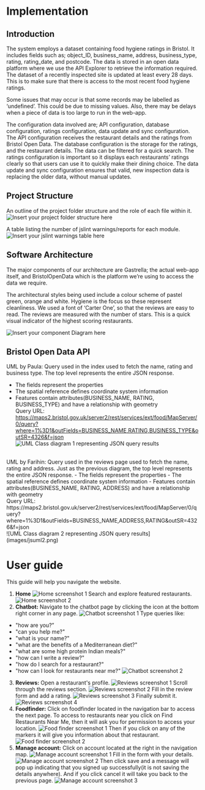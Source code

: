 # Implementation

## Introduction
The system employs a dataset containing food hygiene ratings in Bristol.  It includes fields such as; object_ID, business_name, address, business_type, rating, rating_date, and postcode.  The data is stored in an open data platform where we use the API Explorer to retrieve the information required.  The dataset of a recently inspected site is updated at least every 28 days. This is to make sure that there is access to the most recent food hygiene ratings. 

Some issues that may occur is that some records may be labelled as ‘undefined’. This could be due to missing values. Also, there may be delays when a piece of data is too large to run in the web-app. 

The configuration data involved are; API configuration, database configuration, ratings configuration, data update and sync configuration. The API configuration receives the restaurant details and the ratings from Bristol Open Data. The database configuration is the storage for the ratings, and the restaurant details. The data can be filtered for a quick search. The ratings configuration is important so it displays each restaurants’ ratings clearly so that users can use it to quickly make their dining choice. The data update and sync configuration ensures that valid, new inspection data is replacing the older data, without manual updates. 

## Project Structure
An outline of the project folder structure and the role of each file within it.
![Insert your project folder structure here](images/folders.png)

A table listing the number of jslint warnings/reports for each module.
![Insert your jslint warnings table here](images/jslintwarningss.png)

## Software Architecture
The major components of our architecture are Gastrella; the actual web-app itself, and BristolOpenData which is the platform we’re using to access the data we require. 

The architectural styles being used include a colour scheme of pastel green, orange and white. Hygiene is the focus so these represent cleanliness. We used a font of ‘Carter One’, so that the reviews are easy to read. The reviews are measured with the number of stars. This is a quick visual indicator of the highest scoring restaurants. 

![Insert your component Diagram here](images/componentdiagram.png)

## Bristol Open Data API
UML by Paula: Query used in the index used to fetch the name, rating and business type. The top level represents the entire JSON response.
- The fields represent the properties
- The spatial reference defines coordinate system information
- Features contain attributes(BUSINESS_NAME, RATING, BUSINESS_TYPE) and have a relationship with geometry <br>
Query URL: https://maps2.bristol.gov.uk/server2/rest/services/ext/food/MapServer/0/query?where=1%3D1&outFields=BUSINESS_NAME,RATING,BUSINESS_TYPE&outSR=4326&f=json
![UML Class diagram 1 representing JSON query results](images/js_uml.png)
<br>
UML by Farihin: Query used in the reviews page used to fetch the name, rating and address. Just as the previous diagram, the top level represents the entire JSON response.
- The fields represent the properties
- The spatial reference defines coordinate system information
- Features contain attributes(BUSINESS_NAME, RATING, ADDRESS) and have a relationship with geometry <br>
Query URL: https://maps2.bristol.gov.uk/server2/rest/services/ext/food/MapServer/0/query?where=1%3D1&outFields=BUSINESS_NAME,ADDRESS,RATING&outSR=4326&f=json <br>
![UML Class diagram 2 representing JSON query results](images/jsuml2.png)

# User guide
This guide will help you navigate the website.
1. <b>Home</b>
![Home screenshot 1](images/home_ss1.png)
Search and explore featured restaurants.
![Home screenshot 2](images/home_ss2.png)
2. <b>Chatbot:</b> Navigate to the chatbot page by clicking the icon at the bottom right corner in any page.
![Chatbot screenshot 1](images/chatbot_ss1.png)
Type queries like:
- "how are you?”
- "can you help me?"
- "what is your name?"
- "what are the benefits of a Mediterranean diet?"
- "what are some high protein Indian meals?"
- "how can I write a review?"
- "how do I search for a restaurant?"
- "how can I look for restaurants near me?"
![Chatbot screenshot 2](images/chatbot_ss2.png)
3. <b>Reviews:</b> Open a restaurant's profile.
![Reviews screenshot 1](images/reviews_ss1.png)
Scroll through the reviews section.
![Reviews screenshot 2](images/reviews_ss2.png)
Fill in the review form and add a rating.
![Reviews screenshot 3](images/reviews_ss3.png)
Finally submit it.
![Reviews screenshot 4](images/reviews_ss4.png)
4. <b>Foodfinder:</b> Click on foodfinder located in the navigation bar to access the next page. To access to restaurants near you click on Find Restaurants Near Me, then it will ask you for permission to access your location. 
![Food finder screenshot 1](images/foodfinder_ss1.png)
Then if you click on any of the markers it will give you information about that restaurant.
![Food finder screenshot 2](images/foodfinder_ss2.png)
5. <b>Manage account:</b> Click on account located at the right in the navigation map.
![Manage account screenshot 1](images/manageaccount_ss1.png)
Fill in the form with your details.
![Manage account screenshot 2](images/manageaccount_ss2.png)
Then click save and a message will pop up indicating that you signed up successfully(it is not saving the details anywhere). And if you click cancel it will take you back to the previous page.
![Manage account screenshot 3](images/manageaccount_ss3.png)
